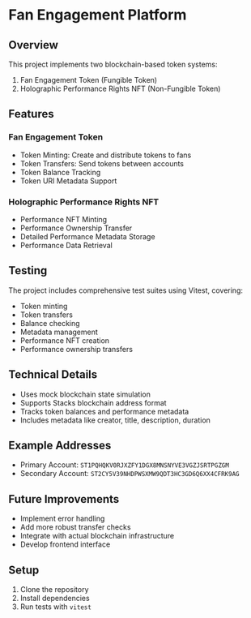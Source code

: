 # Fan Engagement Platform

## Overview
This project implements two blockchain-based token systems:
1. Fan Engagement Token (Fungible Token)
2. Holographic Performance Rights NFT (Non-Fungible Token)

## Features

### Fan Engagement Token
- Token Minting: Create and distribute tokens to fans
- Token Transfers: Send tokens between accounts
- Token Balance Tracking
- Token URI Metadata Support

### Holographic Performance Rights NFT
- Performance NFT Minting
- Performance Ownership Transfer
- Detailed Performance Metadata Storage
- Performance Data Retrieval

## Testing
The project includes comprehensive test suites using Vitest, covering:
- Token minting
- Token transfers
- Balance checking
- Metadata management
- Performance NFT creation
- Performance ownership transfers

## Technical Details
- Uses mock blockchain state simulation
- Supports Stacks blockchain address format
- Tracks token balances and performance metadata
- Includes metadata like creator, title, description, duration

## Example Addresses
- Primary Account: `ST1PQHQKV0RJXZFY1DGX8MNSNYVE3VGZJSRTPGZGM`
- Secondary Account: `ST2CY5V39NHDPWSXMW9QDT3HC3GD6Q6XX4CFRK9AG`

## Future Improvements
- Implement error handling
- Add more robust transfer checks
- Integrate with actual blockchain infrastructure
- Develop frontend interface

## Setup
1. Clone the repository
2. Install dependencies
3. Run tests with `vitest`
